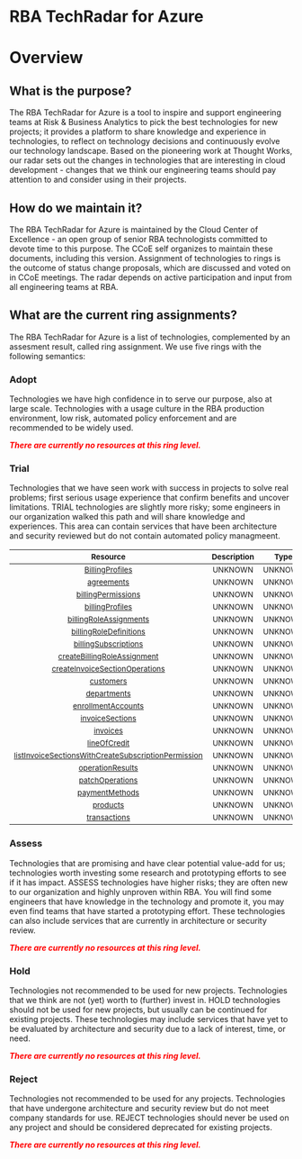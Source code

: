
RBA TechRadar for Azure
=======================

# Overview

## What is the purpose?


The RBA TechRadar for Azure is a tool to inspire and support engineering teams at Risk & Business Analytics to pick the best technologies for new projects; it provides a platform to share knowledge and experience in technologies, to reflect on technology decisions and continuously evolve our technology landscape.  Based on the pioneering work at Thought Works, our radar sets out the changes in technologies that are interesting in cloud development - changes that we think our engineering teams should pay attention to and consider using in their projects.
## How do we maintain it?


The RBA TechRadar for Azure is maintained by the Cloud Center of Excellence - an open group of senior RBA technologists committed to devote time to this purpose.  The CCoE self organizes to maintain these documents, including this version.  Assignment of technologies to rings is the outcome of status change proposals, which are discussed and voted on in CCoE meetings.  The radar depends on active participation and input from all engineering teams at RBA.
## What are the current ring assignments?


The RBA TechRadar for Azure is a list of technologies, complemented by an assesment result, called ring assignment.  We use five rings with the following semantics:
### Adopt


Technologies we have high confidence in to serve our purpose, also at large scale.  Technologies with a usage culture in the RBA production environment, low risk, automated policy enforcement and are recommended to be widely used.  
  
***<font color="red"> There are currently no resources at this ring level. </font>***
### Trial


Technologies that we have seen work with success in projects to solve real problems;  first serious usage experience that confirm benefits and uncover limitations.  TRIAL technologies are slightly more risky; some engineers in our organization walked this path and will share knowledge and experiences.  This area can contain services that have been architecture and security reviewed but do not contain automated policy managmeent.  

|<sub>Resource</sub>|<sub>Description</sub>|<sub>Type</sub>|<sub>Status</sub>|
| :---: | :---: | :---: | :---: |
|<sub>[BillingProfiles](https://github.com/openrba/python-azure-techradar/tree/master/Microsoft.Network/billingAccounts/BillingProfiles)</sub>|<sub>UNKNOWN</sub>|<sub>UNKNOWN</sub>|<sub>TRIAL</sub>|
|<sub>[agreements](https://github.com/openrba/python-azure-techradar/tree/master/Microsoft.Network/billingAccounts/agreements)</sub>|<sub>UNKNOWN</sub>|<sub>UNKNOWN</sub>|<sub>TRIAL</sub>|
|<sub>[billingPermissions](https://github.com/openrba/python-azure-techradar/tree/master/Microsoft.Network/billingAccounts/billingPermissions)</sub>|<sub>UNKNOWN</sub>|<sub>UNKNOWN</sub>|<sub>TRIAL</sub>|
|<sub>[billingProfiles](https://github.com/openrba/python-azure-techradar/tree/master/Microsoft.Network/billingAccounts/billingProfiles)</sub>|<sub>UNKNOWN</sub>|<sub>UNKNOWN</sub>|<sub>TRIAL</sub>|
|<sub>[billingRoleAssignments](https://github.com/openrba/python-azure-techradar/tree/master/Microsoft.Network/billingAccounts/billingRoleAssignments)</sub>|<sub>UNKNOWN</sub>|<sub>UNKNOWN</sub>|<sub>TRIAL</sub>|
|<sub>[billingRoleDefinitions](https://github.com/openrba/python-azure-techradar/tree/master/Microsoft.Network/billingAccounts/billingRoleDefinitions)</sub>|<sub>UNKNOWN</sub>|<sub>UNKNOWN</sub>|<sub>TRIAL</sub>|
|<sub>[billingSubscriptions](https://github.com/openrba/python-azure-techradar/tree/master/Microsoft.Network/billingAccounts/billingSubscriptions)</sub>|<sub>UNKNOWN</sub>|<sub>UNKNOWN</sub>|<sub>TRIAL</sub>|
|<sub>[createBillingRoleAssignment](https://github.com/openrba/python-azure-techradar/tree/master/Microsoft.Network/billingAccounts/createBillingRoleAssignment)</sub>|<sub>UNKNOWN</sub>|<sub>UNKNOWN</sub>|<sub>TRIAL</sub>|
|<sub>[createInvoiceSectionOperations](https://github.com/openrba/python-azure-techradar/tree/master/Microsoft.Network/billingAccounts/createInvoiceSectionOperations)</sub>|<sub>UNKNOWN</sub>|<sub>UNKNOWN</sub>|<sub>TRIAL</sub>|
|<sub>[customers](https://github.com/openrba/python-azure-techradar/tree/master/Microsoft.Network/billingAccounts/customers)</sub>|<sub>UNKNOWN</sub>|<sub>UNKNOWN</sub>|<sub>TRIAL</sub>|
|<sub>[departments](https://github.com/openrba/python-azure-techradar/tree/master/Microsoft.Network/billingAccounts/departments)</sub>|<sub>UNKNOWN</sub>|<sub>UNKNOWN</sub>|<sub>TRIAL</sub>|
|<sub>[enrollmentAccounts](https://github.com/openrba/python-azure-techradar/tree/master/Microsoft.Network/billingAccounts/enrollmentAccounts)</sub>|<sub>UNKNOWN</sub>|<sub>UNKNOWN</sub>|<sub>TRIAL</sub>|
|<sub>[invoiceSections](https://github.com/openrba/python-azure-techradar/tree/master/Microsoft.Network/billingAccounts/invoiceSections)</sub>|<sub>UNKNOWN</sub>|<sub>UNKNOWN</sub>|<sub>TRIAL</sub>|
|<sub>[invoices](https://github.com/openrba/python-azure-techradar/tree/master/Microsoft.Network/billingAccounts/invoices)</sub>|<sub>UNKNOWN</sub>|<sub>UNKNOWN</sub>|<sub>TRIAL</sub>|
|<sub>[lineOfCredit](https://github.com/openrba/python-azure-techradar/tree/master/Microsoft.Network/billingAccounts/lineOfCredit)</sub>|<sub>UNKNOWN</sub>|<sub>UNKNOWN</sub>|<sub>TRIAL</sub>|
|<sub>[listInvoiceSectionsWithCreateSubscriptionPermission](https://github.com/openrba/python-azure-techradar/tree/master/Microsoft.Network/billingAccounts/listInvoiceSectionsWithCreateSubscriptionPermission)</sub>|<sub>UNKNOWN</sub>|<sub>UNKNOWN</sub>|<sub>TRIAL</sub>|
|<sub>[operationResults](https://github.com/openrba/python-azure-techradar/tree/master/Microsoft.Network/billingAccounts/operationResults)</sub>|<sub>UNKNOWN</sub>|<sub>UNKNOWN</sub>|<sub>TRIAL</sub>|
|<sub>[patchOperations](https://github.com/openrba/python-azure-techradar/tree/master/Microsoft.Network/billingAccounts/patchOperations)</sub>|<sub>UNKNOWN</sub>|<sub>UNKNOWN</sub>|<sub>TRIAL</sub>|
|<sub>[paymentMethods](https://github.com/openrba/python-azure-techradar/tree/master/Microsoft.Network/billingAccounts/paymentMethods)</sub>|<sub>UNKNOWN</sub>|<sub>UNKNOWN</sub>|<sub>TRIAL</sub>|
|<sub>[products](https://github.com/openrba/python-azure-techradar/tree/master/Microsoft.Network/billingAccounts/products)</sub>|<sub>UNKNOWN</sub>|<sub>UNKNOWN</sub>|<sub>TRIAL</sub>|
|<sub>[transactions](https://github.com/openrba/python-azure-techradar/tree/master/Microsoft.Network/billingAccounts/transactions)</sub>|<sub>UNKNOWN</sub>|<sub>UNKNOWN</sub>|<sub>TRIAL</sub>|

### Assess


Technologies that are promising and have clear potential value-add for us; technologies worth investing some research and prototyping efforts to see if it has impact.  ASSESS technologies have higher risks;  they are often new to our organization and highly unproven within RBA.  You will find some engineers that have knowledge in the technology and promote it, you may even find teams that have started a prototyping effort.  These technologies can also include services that are currently in architecture or security review.  
  
***<font color="red"> There are currently no resources at this ring level. </font>***
### Hold


Technologies not recommended to be used for new projects. Technologies that we think are not (yet) worth to (further) invest in.  HOLD technologies should not be used for new projects, but usually can be continued for existing projects.  These technologies may include services that have yet to be evaluated by architecture and security due to a lack of interest, time, or need.  
  
***<font color="red"> There are currently no resources at this ring level. </font>***
### Reject


Technologies not recommended to be used for any projects. Technologies that have undergone architecture and security review but do not meet company standards for use.  REJECT technologies should never be used on any project and should be considered deprecated for existing projects.  
  
***<font color="red"> There are currently no resources at this ring level. </font>***